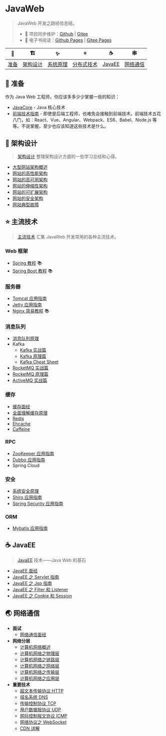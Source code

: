 # JavaWeb

> JavaWeb 开发之路经验总结。
>
> - 🔁 项目同步维护：[Github](https://github.com/dunwu/javaweb/) | [Gitee](https://gitee.com/turnon/javaweb/)
> - 📖 电子书阅读：[Github Pages](https://dunwu.github.io/javaweb/) | [Gitee Pages](http://turnon.gitee.io/javaweb/)

|        🔰         |            🏗            |            ✨            |             ⭐️             |          ☕          |            🕸            |
| :---------------: | :---------------------: | :----------------------: | :-------------------------: | :------------------: | :---------------------: |
| [准备](#🔰️-准备) | [架构设计](#🏗-架构设计) | [系统原理](#✨-系统原理) | [分布式技术](#⭐️-主流技术) | [JavaEE](#☕-javaee) | [网络通信](#🕸-网络通信) |

## 🔰️ 准备

作为 Java Web 工程师，你应该多多少少掌握一些的知识：

- [JavaCore](https://dunwu.github.io/javacore/) - Java 核心技术
- [前端技术指南](https://github.com/dunwu/frontend-tutorial) - 即使是后端工程师，也难免会接触到前端技术。前端技术五花八门，如：React、Vue、Angular、Webpack、ES6、Babel、Node.js 等等。不说掌握，至少也应该知道这些技术是什么。

## 🎨 架构设计

> [架构设计](docs/architecture) 整理架构设计方面的一些学习总结和心得。

- [大型网站架构概述](docs/architecture/大型网站架构概述.md)
- [网站的高性能架构](docs/architecture/网站的高性能架构.md)
- [网站的高可用架构](docs/architecture/网站的高可用架构.md)
- [网站的伸缩性架构](docs/architecture/网站的伸缩性架构.md)
- [网站的可扩展架构](docs/architecture/网站的可扩展架构.md)
- [网站的安全架构](docs/architecture/网站的安全架构.md)
- [网站典型故障](docs/architecture/网站典型故障.md)

## ⭐️ 主流技术

> [主流技术](docs/technology) 汇集 JavaWeb 开发常用的各种主流技术。

### Web 框架

- [Spring 教程](https://dunwu.github.io/spring-tutorial/) 📚
- [Spring Boot 教程](https://dunwu.github.io/spring-boot-tutorial/) 📚

### 服务器

- [Tomcat 应用指南](docs/technology/server/tomcat.md)
- [Jetty 应用指南](docs/technology/server/jetty.md)
- [Nginx 简易教程](https://github.com/dunwu/nginx-tutorial) 📚

### 消息队列

- [消息队列原理](docs/technology/mq/mq-theory.md)
- Kafka
  - [Kafka 实战篇](docs/technology/mq/kafka/kafka-basics.md)
  - [Kafka 原理篇](docs/technology/mq/kafka/kafka-advanced.md)
  - [Kafka Cheat Sheet](docs/technology/mq/kafka/kafka-cheat-sheet.md)
- [RocketMQ 实战篇](docs/technology/mq/rocketmq-basics.md)
- [RocketMQ 原理篇](docs/technology/mq/rocketmq-basics.md)
- [ActiveMQ 实战篇](docs/technology/mq/ActiveMQ.md)

### 缓存

- [缓存面经](docs/technology/cache/cache-interview.md)
- [全面理解缓存原理](docs/technology/cache/cache-theory.md)
- [Redis](docs/technology/cache/redis.md)
- [Ehcache](docs/technology/cache/ehcache.md)
- [Caffeine](docs/technology/cache/caffeine.md)

### RPC

- [ZooKeeper 应用指南](docs/technology/rpc/zookeeper.md)
- [Dubbo 应用指南](docs/technology/rpc/dubbo.md)
- Spring Cloud

### 安全

- [系统安全原理](docs/technology/security/security-theory.md)
- [Shiro 应用指南](docs/technology/security/shiro.md)
- [Spring Security 应用指南](docs/technology/security/spring-security.md)

### ORM

- [Mybatis 应用指南](docs/technology/orm/mybatis.md)

## ☕ JavaEE

> [JavaEE](docs/javaee) 技术——Java Web 的基石

- [JavaEE 面经](docs/javaee/javaee-interview.md)
- [JavaEE 之 Servlet 指南](docs/javaee/javaee-servlet.md)
- [JavaEE 之 Jsp 指南](docs/javaee/javaee-jsp.md)
- [JavaEE 之 Filter 和 Listener](docs/javaee/javaee-filter-listener.md)
- [JavaEE 之 Cookie 和 Session](docs/javaee/javaee-cookie-sesion.md)

## 🌏 网络通信

- **面试**
  - [网络通信面经](docs/network/network-interview.md)
- **网络分层**
  - [计算机网络概述](docs/network/network-guide.md)
  - [计算机网络之物理层](docs/network/network-physical.md)
  - [计算机网络之链路层](docs/network/network-data-link.md)
  - [计算机网络之网络层](docs/network/network-network.md)
  - [计算机网络之传输层](docs/network/network-transport.md)
  - [计算机网络之应用层](docs/network/network-application.md)
- **重要技术**
  - [超文本传输协议 HTTP](docs/network/http.md)
  - [域名系统 DNS](docs/network/dns.md)
  - [传输控制协议 TCP](docs/network/tcp.md)
  - [用户数据报协议 UDP](docs/network/udp.md)
  - [网际控制报文协议 ICMP](docs/network/icmp.md)
  - [网络协议之 WebSocket](docs/network/websocket.md)
  - [CDN 详解](docs/network/cdn.md)
